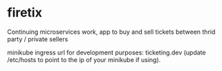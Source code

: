 # firetix

Continuing microservices work, app to buy and sell tickets between thrid party / private sellers

minikube ingress url for development purposes: ticketing.dev (update /etc/hosts to point to the ip of your minikube if using).
